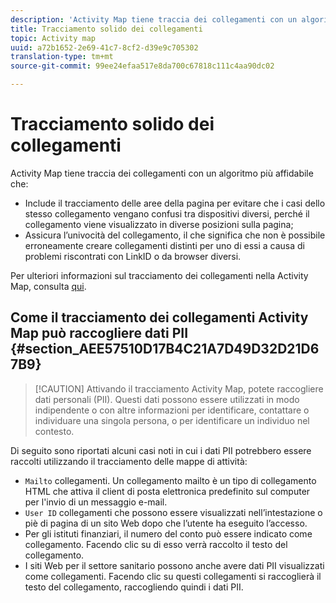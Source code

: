 ```yaml
---
description: 'Activity Map tiene traccia dei collegamenti con un algoritmo più affidabile '
title: Tracciamento solido dei collegamenti
topic: Activity map
uuid: a72b1652-2e69-41c7-8cf2-d39e9c705302
translation-type: tm+mt
source-git-commit: 99ee24efaa517e8da700c67818c111c4aa90dc02

---
```



# Tracciamento solido dei collegamenti

Activity Map tiene traccia dei collegamenti con un algoritmo più affidabile che:

* Include il tracciamento delle aree della pagina per evitare che i casi dello stesso collegamento vengano confusi tra dispositivi diversi, perché il collegamento viene visualizzato in diverse posizioni sulla pagina;
* Assicura l’univocità del collegamento, il che significa che non è possibile erroneamente creare collegamenti distinti per uno di essi a causa di problemi riscontrati con LinkID o da browser diversi.

Per ulteriori informazioni sul tracciamento dei collegamenti nella Activity Map, consulta [qui](/help/analyze/activity-map/activitymap-link-tracking/activitymap-link-tracking-methodology.md).

## Come il tracciamento dei collegamenti Activity Map può raccogliere dati PII {#section_AEE57510D17B4C21A7D49D32D21D67B9}

> [!CAUTION] Attivando il tracciamento Activity Map, potete raccogliere dati personali (PII). Questi dati possono essere utilizzati in modo indipendente o con altre informazioni per identificare, contattare o individuare una singola persona, o per identificare un individuo nel contesto.

Di seguito sono riportati alcuni casi noti in cui i dati PII potrebbero essere raccolti utilizzando il tracciamento delle mappe di attività:

* `Mailto` collegamenti. Un collegamento mailto è un tipo di collegamento HTML che attiva il client di posta elettronica predefinito sul computer per l'invio di un messaggio e-mail.
* `User ID` collegamenti che possono essere visualizzati nell’intestazione o piè di pagina di un sito Web dopo che l’utente ha eseguito l’accesso.
* Per gli istituti finanziari, il numero del conto può essere indicato come collegamento. Facendo clic su di esso verrà raccolto il testo del collegamento.
* I siti Web per il settore sanitario possono anche avere dati PII visualizzati come collegamenti. Facendo clic su questi collegamenti si raccoglierà il testo del collegamento, raccogliendo quindi i dati PII.

